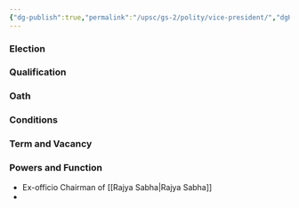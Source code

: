 ```yaml
---
{"dg-publish":true,"permalink":"/upsc/gs-2/polity/vice-president/","dgHomeLink":true,"dgPassFrontmatter":false}
---
```


### Election
### Qualification 
### Oath 
### Conditions
###  Term and Vacancy
### Powers and Function
- Ex-officio Chairman of [[Rajya Sabha|Rajya Sabha]]
- 